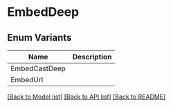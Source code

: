 # EmbedDeep

## Enum Variants

| Name | Description |
|---- | -----|
| EmbedCastDeep |  |
| EmbedUrl |  |

[[Back to Model list]](../README.md#documentation-for-models) [[Back to API list]](../README.md#documentation-for-api-endpoints) [[Back to README]](../README.md)


